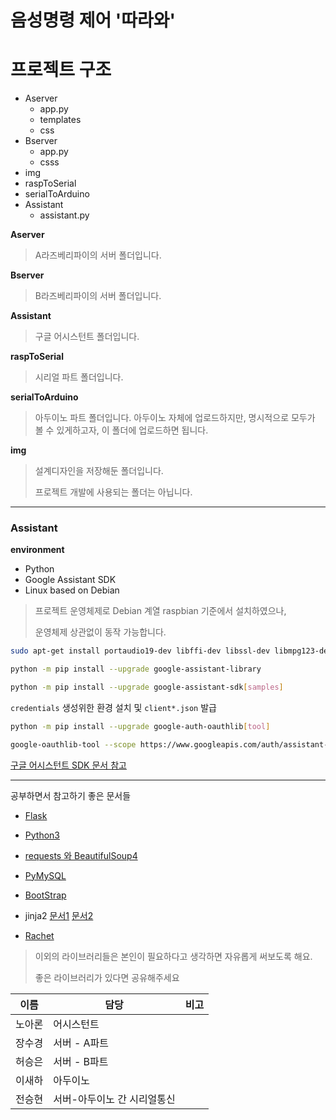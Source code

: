 # 음성명령 제어 '따라와'


 # 프로젝트 구조

- Aserver
  - app.py
  - templates
  - css
- Bserver
  - app.py
  - csss
- img
- raspToSerial
- serialToArduino
- Assistant
  - assistant.py

**Aserver**

> A라즈베리파이의 서버 폴더입니다.



**Bserver**

> B라즈베리파이의 서버 폴더입니다.



**Assistant**
> 구글 어시스턴트 폴더입니다.



**raspToSerial**
> 시리얼 파트 폴더입니다.



**serialToArduino**
> 아두이노 파트 폴더입니다.
> 아두이노 자체에 업로드하지만, 명시적으로 모두가 볼 수 있게하고자,
> 이 폴더에 업로드하면 됩니다.



**img**

> 설계디자인을 저장해둔 폴더입니다.
>
> 프로젝트 개발에 사용되는 폴더는 아닙니다.





----

### Assistant

**environment**

* Python
* Google Assistant SDK
* Linux based on Debian

> 프로젝트 운영체제로 Debian 계열 raspbian 기준에서 설치하였으나,
>
> 운영체제 상관없이 동작 가능합니다.

```bash
sudo apt-get install portaudio19-dev libffi-dev libssl-dev libmpg123-dev
```

```bash
python -m pip install --upgrade google-assistant-library
```

```bash
python -m pip install --upgrade google-assistant-sdk[samples]
```



`credentials` 생성위한 환경 설치 및 `client*.json` 발급

```bash
python -m pip install --upgrade google-auth-oauthlib[tool]
```

```bash
google-oauthlib-tool --scope https://www.googleapis.com/auth/assistant-sdk-prototype --scope https://www.googleapis.com/auth/gcm --save --headless --client-secrets /path/to/client_secret_client-id.json
```

[구글 어시스턴트 SDK 문서 참고](https://developers.google.com/assistant/sdk/guides/library/python/embed/install-sample)



-----







공부하면서 참고하기 좋은 문서들

* [Flask](https://mooneegee.blogspot.com/2017/10/python-flask.html)
* [Python3](https://wikidocs.net/book/1)
* [requests 와 BeautifulSoup4](https://beomi.github.io/2017/01/20/HowToMakeWebCrawler/)
* [PyMySQL](https://parkminkyu.github.io/python/flask/05-python-flask.html)



* [BootStrap](http://getbootstrap.com/docs/4.1/getting-started/introduction/)
* jinja2   [문서1](http://jinja.pocoo.org/docs/2.10/templates/) [문서2](http://flask.pocoo.org/docs/1.0/templating/)
* [Rachet](http://goratchet.com/components/)





> 이외의 라이브러리들은 본인이 필요하다고 생각하면 자유롭게 써보도록 해요. 
>
> 좋은 라이브러리가 있다면 공유해주세요







| 이름   | 담당                        | 비고 |
| ------ | --------------------------- | ---- |
| 노아론 | 어시스턴트                  |      |
| 장수경 | 서버 - A파트                |      |
| 허승은 | 서버 - B파트                |      |
| 이새하 | 아두이노                    |      |
| 전승현 | 서버-아두이노 간 시리얼통신 |      |

